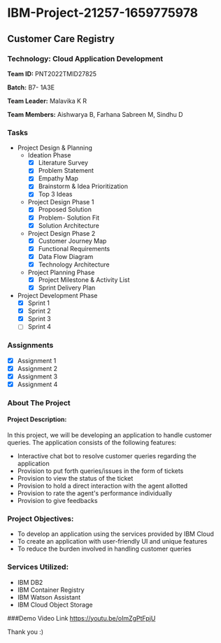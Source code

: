 # IBM-Project-21257-1659775978
## Customer Care Registry
### Technology: Cloud Application Development

**Team ID:** PNT2022TMID27825

**Batch:** B7- 1A3E

**Team Leader:** Malavika K R

**Team Members:** Aishwarya B, Farhana Sabreen M, Sindhu D

### Tasks
* Project Design & Planning
  * Ideation Phase
    - [x] Literature Survey
    - [x] Problem Statement
    - [x] Empathy Map
    - [x] Brainstorm & Idea Prioritization
    - [x] Top 3 Ideas<br>
  * Project Design Phase 1
    - [x] Proposed Solution
    - [x] Problem- Solution Fit
    - [x] Solution Architecture
  * Project Design Phase 2
    - [x] Customer Journey Map
    - [x] Functional Requirements 
    - [x] Data Flow Diagram
    - [x] Technology Architecture
  * Project Planning Phase
    - [x] Project Milestone &  Activity List
    - [x] Sprint Delivery Plan
* Project Development Phase
  - [x] Sprint 1
  - [x] Sprint 2
  - [x] Sprint 3
  - [ ] Sprint 4
### Assignments

  - [x] Assignment 1
  - [x] Assignment 2
  - [x] Assignment 3
  - [x] Assignment 4
  
### About The Project

#### Project Description:

In this project, we will be developing an application to handle customer queries. The application consists of the following features:
  * Interactive chat bot to resolve customer queries regarding the application
  * Provision to put forth queries/issues in the form of tickets
  * Provision to view the status of the ticket
  * Provision to hold a direct interaction with the agent allotted
  * Provision to rate the agent's performance individually
  * Provision to give feedbacks

### Project Objectives:

  * To develop an application using the services provided by IBM Cloud
  * To create an application with user-friendly UI and unique features
  * To reduce the burden involved in handling customer queries

### Services Utilized:

  * IBM DB2
  * IBM Container Registry
  * IBM Watson Assistant
  * IBM Cloud Object Storage

###Demo Video Link
https://youtu.be/oImZgPtFpjU

Thank you :)
